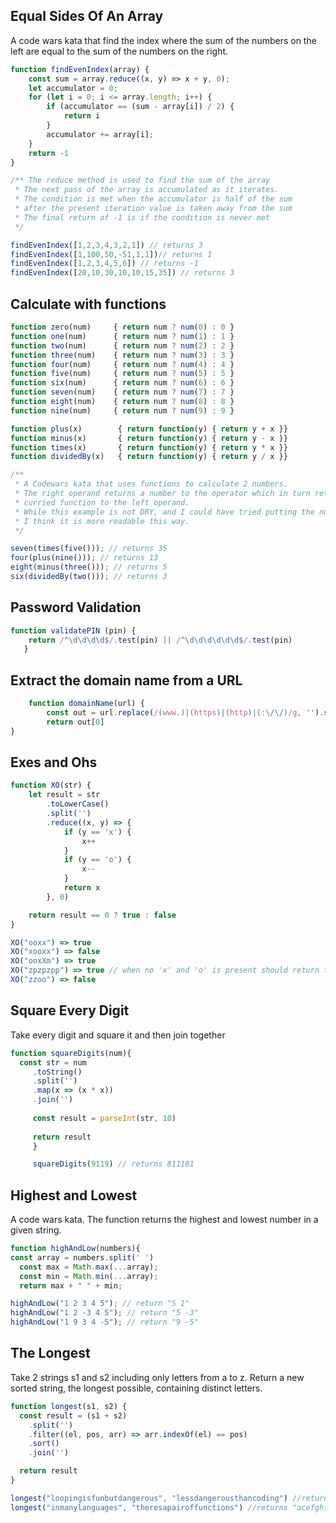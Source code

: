 ## Equal Sides Of An Array

A code wars kata that find the index where the sum of the numbers on the left are equal to the sum of the numbers on the right.

```javascript
function findEvenIndex(array) {
    const sum = array.reduce((x, y) => x + y, 0);
    let accumulator = 0;
    for (let i = 0; i <= array.length; i++) {
        if (accumulator == (sum - array[i]) / 2) {
            return i
        }
        accumulator += array[i];
    }
    return -1
}

/** The reduce method is used to find the sum of the array
 * The next pass of the array is accumulated as it iterates.
 * The condition is met when the accumulator is half of the sum 
 * after the present iteration value is taken away from the sum
 * The final return of -1 is if the condition is never met
 */
```

```javascript
findEvenIndex([1,2,3,4,3,2,1]) // returns 3
findEvenIndex([1,100,50,-51,1,1])// returns 1
findEvenIndex([1,2,3,4,5,6]) // returns -1
findEvenIndex([20,10,30,10,10,15,35]) // returns 3
```

## Calculate with functions

```javascript
function zero(num)     { return num ? num(0) : 0 }
function one(num)      { return num ? num(1) : 1 }
function two(num)      { return num ? num(2) : 2 }
function three(num)    { return num ? num(3) : 3 }
function four(num)     { return num ? num(4) : 4 }
function five(num)     { return num ? num(5) : 5 }
function six(num)      { return num ? num(6) : 6 }
function seven(num)    { return num ? num(7) : 7 }
function eight(num)    { return num ? num(8) : 8 }
function nine(num)     { return num ? num(9) : 9 }

function plus(x)        { return function(y) { return y + x }}
function minus(x)       { return function(y) { return y - x }}
function times(x)       { return function(y) { return y * x }}
function dividedBy(x)   { return function(y) { return y / x }}

/**
 * A Codewars kata that uses functions to calculate 2 numbers.
 * The right operand returns a number to the operator which in turn returns a 
 * curried function to the left operand.
 * While this example is not DRY, and I could have tried putting the numbers into an array
 * I think it is more readable this way.
 */
```
```javascript
seven(times(five())); // returns 35
four(plus(nine())); // returns 13
eight(minus(three())); // returns 5
six(dividedBy(two())); // returns 3
```
## Password Validation

```javascript
function validatePIN (pin) {
    return /^\d\d\d\d$/.test(pin) || /^\d\d\d\d\d\d$/.test(pin)
   }
```
## Extract the domain name from a URL

```javascript
    function domainName(url) {
        const out = url.replace(/(www.)|(https)|(http)|(:\/\/)/g, '').split('.')
        return out[0]
}
```
## Exes and Ohs

```javascript
function XO(str) {
    let result = str
        .toLowerCase()
        .split('')
        .reduce((x, y) => {
            if (y == 'x') {
                x++
            }
            if (y == 'o') {
                x--
            }
            return x
        }, 0)

    return result == 0 ? true : false
}
```
```javascript
XO("ooxx") => true
XO("xooxx") => false
XO("ooxXm") => true
XO("zpzpzpp") => true // when no 'x' and 'o' is present should return true
XO("zzoo") => false
```

## Square Every Digit

Take every digit and square it and then join together

```javascript
function squareDigits(num){
  const str = num
     .toString()
     .split('')
     .map(x => (x * x)) 
     .join('')
     
     const result = parseInt(str, 10)
     
     return result    
     }
```
```javascript
     squareDigits(9119) // returns 811181
```


## Highest and Lowest

A code wars kata. The function returns the highest and lowest number in a given string.

```javascript
function highAndLow(numbers){
const array = numbers.split(' ')
  const max = Math.max(...array);
  const min = Math.min(...array);
  return max + " " + min;
  ```

```javascript
highAndLow("1 2 3 4 5"); // return "5 1"
highAndLow("1 2 -3 4 5"); // return "5 -3"
highAndLow("1 9 3 4 -5"); // return "9 -5"
```

## The Longest

Take 2 strings s1 and s2 including only letters from a to z. Return a new sorted string, the longest possible, containing distinct letters.

```javascript
function longest(s1, s2) {
  const result = (s1 + s2)
    .split('')
    .filter((el, pos, arr) => arr.indexOf(el) == pos)
    .sort()
    .join('')

  return result
}
```

```javascript
longest("loopingisfunbutdangerous", "lessdangerousthancoding") //returns "abcdefghilnoprstu"
longest("inmanylanguages", "theresapairoffunctions") //returns "acefghilmnoprstuy"
```
